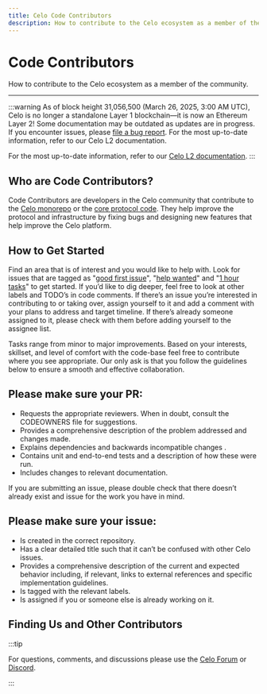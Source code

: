 ```yaml
---
title: Celo Code Contributors
description: How to contribute to the Celo ecosystem as a member of the community.
---
```


# Code Contributors

How to contribute to the Celo ecosystem as a member of the community.

---

:::warning
As of block height 31,056,500 (March 26, 2025, 3:00 AM UTC), Celo is no longer a standalone Layer 1 blockchain—it is now an Ethereum Layer 2!
Some documentation may be outdated as updates are in progress. If you encounter issues, please [file a bug report](https://github.com/celo-org/docs/issues/new/choose).
For the most up-to-date information, refer to our Celo L2 documentation.

For the most up-to-date information, refer to our [Celo L2 documentation](https://docs.celo.org/cel2).
:::

## Who are Code Contributors?

Code Contributors are developers in the Celo community that contribute to the [Celo monorepo](https://github.com/celo-org/celo-monorepo) or the [core protocol code](https://github.com/celo-org/celo-blockchain). They help improve the protocol and infrastructure by fixing bugs and designing new features that help improve the Celo platform.

## How to Get Started

Find an area that is of interest and you would like to help with. Look for issues that are tagged as "[good first issue](https://github.com/celo-org/celo-monorepo/issues?q=is%3Aopen+is%3Aissue+label%3A%22good+first+issue%22)", "[help wanted](https://github.com/celo-org/celo-monorepo/issues?utf8=%E2%9C%93&q=is%3Aopen+is%3Aissue+label%3A%22help+wanted%22)" and "[1 hour tasks](https://github.com/celo-org/celo-monorepo/issues?q=is%3Aopen+is%3Aissue+label%3A%221+hour+tasks%22)" to get started. If you’d like to dig deeper, feel free to look at other labels and TODO’s in code comments. If there’s an issue you’re interested in contributing to or taking over, assign yourself to it and add a comment with your plans to address and target timeline. If there’s already someone assigned to it, please check with them before adding yourself to the assignee list.

Tasks range from minor to major improvements. Based on your interests, skillset, and level of comfort with the code-base feel free to contribute where you see appropriate. Our only ask is that you follow the guidelines below to ensure a smooth and effective collaboration.

## Please make sure your PR:

- Requests the appropriate reviewers. When in doubt, consult the CODEOWNERS file for suggestions.
- Provides a comprehensive description of the problem addressed and changes made.
- Explains dependencies and backwards incompatible changes .
- Contains unit and end-to-end tests and a description of how these were run.
- Includes changes to relevant documentation.

If you are submitting an issue, please double check that there doesn’t already exist and issue for the work you have in mind.

## Please make sure your issue:

- Is created in the correct repository.
- Has a clear detailed title such that it can’t be confused with other Celo issues.
- Provides a comprehensive description of the current and expected behavior including, if relevant, links to external references and specific implementation guidelines.
- Is tagged with the relevant labels.
- Is assigned if you or someone else is already working on it.

## Finding Us and Other Contributors

:::tip

For questions, comments, and discussions please use the [Celo Forum](https://forum.celo.org/) or [Discord](https://chat.celo.org/).

:::
